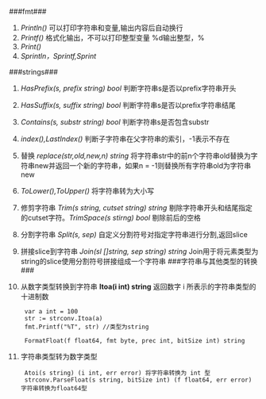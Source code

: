 ###fmt###
1. *Println()* 可以打印字符串和变量,输出内容后自动换行
2. *Printf()*  格式化输出，不可以打印整型变量
   %d输出整型，%
3. *Print()*
4. *Sprintln，Sprintf,Sprint*

###strings###
1. *HasPrefix(s, prefix string) bool* 判断字符串s是否以prefix字符串开头
2.  *HasSuffix(s, suffix string) bool* 判断字符串s是否以prefix字符串结尾
3.  *Contains(s, substr string) bool* 判断字符串s是否包含substr
4.  *index(),LastIndex()* 判断子字符串在父字符串的索引，-1表示不存在
5. 替换
     *replace(str,old,new,n) string* 将字符串str中的前n个字符串old替换为字符串new并返回一个新的字符串，如果n = -1则替换所有字符串old为字符串new
6. *ToLower(),ToUpper()* 将字符串转为大小写
7. 修剪字符串
     *Trim(s string, cutset string) string* 剔除字符串开头和结尾指定的cutset字符。*TrimSpace(s stirng) bool* 剔除前后的空格
8. 分割字符串
     *Split(s, sep)* 自定义分割符号对指定字符串进行分割,返回slice
9. 拼接slice到字符串
    *Join(sl []string, sep string) string*
    Join用于将元素类型为string的slice使用分割符号拼接组成一个字符串
###字符串与其他类型的转换###
1. 从数字类型转换到字符串
     **Itoa(i int) string** 返回数字 i 所表示的字符串类型的十进制数

	 	var a int = 100
	 	str := strconv.Itoa(a)  
	 	fmt.Printf("%T", str) //类型为string

     	FormatFloat(f float64, fmt byte, prec int, bitSize int) string
2. 字符串类型转为数字类型
     
	 	Atoi(s string) (i int, err error) 将字符串转换为 int 型
        strconv.ParseFloat(s string, bitSize int) (f float64, err error) 字符串转换为float64型
